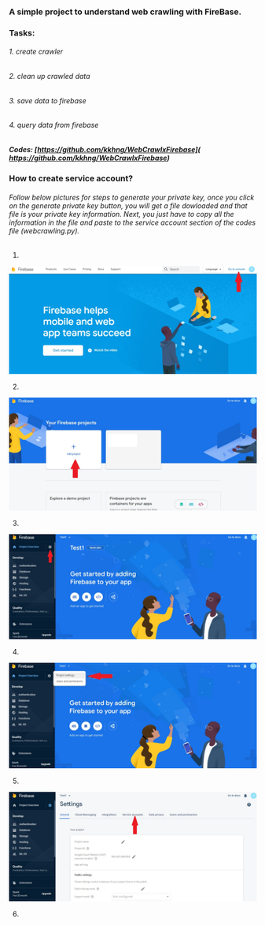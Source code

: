 ### A simple project to understand web crawling with FireBase.

### Tasks:

###### 1. create crawler
###### 2. clean up crawled data
###### 3. save data to firebase
###### 4. query data from firebase

##### Codes: [https://github.com/kkhng/WebCrawlxFirebase]( https://github.com/kkhng/WebCrawlxFirebase)

### How to create service account?


###### Follow below pictures for steps to generate your private key, once you click on the generate private key button, you will get a file dowloaded and that file is your private key information. Next, you just have to copy all the information in the file and paste to the service account section of the codes file (webcrawling.py).

1.  

![alt text](./images/Firebase1.jpg)

2.

![alt text](./images/Firebase2.jpg)

3.

![alt text](./images/Firebase3.jpg)

4.

![alt text](./images/Firebase4.jpg)

5.

![alt text](./images/Firebase5.jpg)

6.


